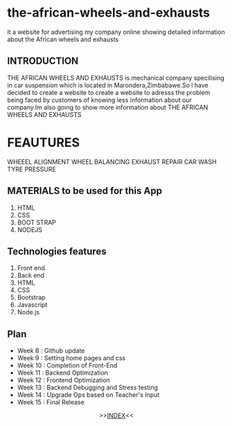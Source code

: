 # the-african-wheels-and-exhausts
it a website for advertising my company online showing detailed information about the African  wheels and exhausts
 
 ## INTRODUCTION
 THE AFRICAN WHEELS AND EXHAUSTS is mechanical company specilising in car suspension which is located in Marondera,Zimbabawe.So
 l have decided to create a website to create a website to adresss the problem being faced by customers of knowing less information about
 our company.Im also going to show more information about THE AFRICAN WHEELS AND EXHAUSTS
# FEAUTURES
  WHEEEL ALIGNMENT
  WHEEL BALANCING
  EXHAUST REPAIR
  CAR WASH
  TYRE PRESSURE


##  MATERIALS to be used for this App
1. HTML
2. CSS
3. BOOT STRAP
4. NODEJS

## Technologies features
1. Front end
2. Back end
3. HTML
4. CSS
5. Bootstrap
6. Javascript
7. Node.js


## Plan 
* Week 8 : Github update 
* Week 9 : Setting home pages and css
* Week 10 : Completion of Front-End
* Week 11 : Backend Optimization
* Week 12 : Frontend Optimization
* Week 13 : Backend Debugging and Stress testing
* Week 14 : Upgrade Ops based on Teacher's Input
* Week 15 : Final Release

<p align="center">
>><a href="https://ngangah123-the-african-wheels-and-exhausts-1.glitch.me/">INDEX</a><<<br>
<br>
